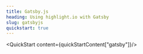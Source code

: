 ```yaml
---
title: Gatsby.js
heading: Using highlight.io with Gatsby
slug: gatsbyjs
quickstart: true
---
```


<QuickStart content={quickStartContent["gatsby"]}/>
